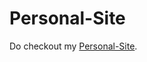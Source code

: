 # Personal-Site
Do checkout my [Personal-Site](https://akshayrajeev1503.github.io/Personal-Site/index.html).
